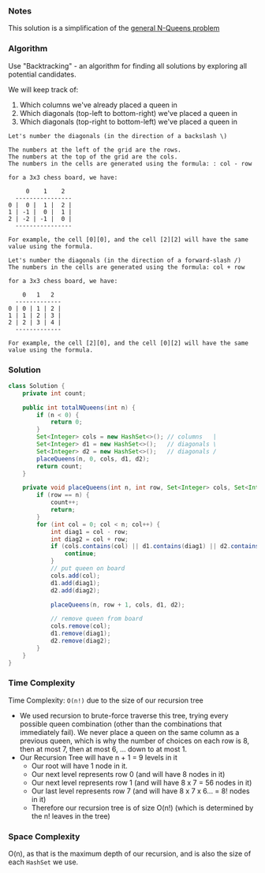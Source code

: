 ### Notes

This solution is a simplification of the [general N-Queens problem](https://github.com/RodneyShag/LeetCode_solutions/blob/master/Solutions/N-Queens.md)

### Algorithm

Use "Backtracking" - an algorithm for finding all solutions by exploring all potential candidates.

We will keep track of:
  1. Which columns we've already placed a queen in
  1. Which diagonals (top-left to bottom-right) we've placed a queen in
  1. Which diagonals (top-right to bottom-left) we've placed a queen in

```
Let's number the diagonals (in the direction of a backslash \)

The numbers at the left of the grid are the rows.
The numbers at the top of the grid are the cols.
The numbers in the cells are generated using the formula: : col - row

for a 3x3 chess board, we have:

     0    1    2
  ----------------
0 |  0 |  1 |  2 |
1 | -1 |  0 |  1 |
2 | -2 | -1 |  0 |
  ----------------

For example, the cell [0][0], and the cell [2][2] will have the same value using the formula.
```

```
Let's number the diagonals (in the direction of a forward-slash /)
The numbers in the cells are generated using the formula: col + row

for a 3x3 chess board, we have:

    0   1   2
  -------------
0 | 0 | 1 | 2 |
1 | 1 | 2 | 3 |
2 | 2 | 3 | 4 |
  -------------

For example, the cell [2][0], and the cell [0][2] will have the same value using the formula.
```

### Solution

```java
class Solution {
    private int count;

    public int totalNQueens(int n) {
        if (n < 0) {
            return 0;
        }
        Set<Integer> cols = new HashSet<>(); // columns   |
        Set<Integer> d1 = new HashSet<>();   // diagonals \
        Set<Integer> d2 = new HashSet<>();   // diagonals /
        placeQueens(n, 0, cols, d1, d2);
        return count;
    }

    private void placeQueens(int n, int row, Set<Integer> cols, Set<Integer> d1, Set<Integer> d2) {
        if (row == n) {
            count++;
            return;
        }
        for (int col = 0; col < n; col++) {
            int diag1 = col - row;
            int diag2 = col + row;
            if (cols.contains(col) || d1.contains(diag1) || d2.contains(diag2)) {
                continue;
            }
            // put queen on board
            cols.add(col);
            d1.add(diag1);
            d2.add(diag2);

            placeQueens(n, row + 1, cols, d1, d2);

            // remove queen from board
            cols.remove(col);
            d1.remove(diag1);
            d2.remove(diag2);
        }
    }
}
```

### Time Complexity

Time Complexity: `O(n!)` due to the size of our recursion tree

- We used recursion to brute-force traverse this tree, trying every possible queen combination (other than the combinations that immediately fail). We never place a queen on the same column as a previous queen, which is why the number of choices on each row is 8, then at most 7, then at most 6, ... down to at most 1.
- Our Recursion Tree will have n + 1 = 9 levels in it
  - Our root will have 1 node in it.
  - Our next level represents row 0 (and will have 8 nodes in it)
  - Our next level represents row 1 (and will have 8 x 7 = 56 nodes in it)
  - Our last level represents row 7 (and will have 8 x 7 x 6... = 8! nodes in it)
  - Therefore our recursion tree is of size O(n!) (which is determined by the n! leaves in the tree)

### Space Complexity

O(n), as that is the maximum depth of our recursion, and is also the size of each `HashSet` we use.
